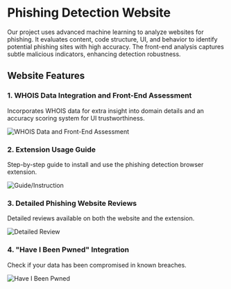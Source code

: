 # Phishing Detection Website

Our project uses advanced machine learning to analyze websites for phishing. It evaluates content, code structure, UI, and behavior to identify potential phishing sites with high accuracy. The front-end analysis captures subtle malicious indicators, enhancing detection robustness.

## Website Features

### 1. WHOIS Data Integration and Front-End Assessment
Incorporates WHOIS data for extra insight into domain details and an accuracy scoring system for UI trustworthiness.

![WHOIS Data and Front-End Assessment](https://github.com/uyaditi/PhishGuardian/assets/123807371/be08c2ad-c847-43e7-a9e0-0684a4d7a2b3)

### 2. Extension Usage Guide
Step-by-step guide to install and use the phishing detection browser extension.

![Guide/Instruction](https://github.com/uyaditi/PhishGuardian/assets/123807371/0a5193dd-32ce-410c-b2a3-b55ad3da4aa5)

### 3. Detailed Phishing Website Reviews
Detailed reviews available on both the website and the extension.

![Detailed Review](https://github.com/uyaditi/PhishGuardian/assets/123807371/f941dc7b-6274-4213-940e-e6f9bf7c47d4)

### 4. "Have I Been Pwned" Integration
Check if your data has been compromised in known breaches.

![Have I Been Pwned](https://github.com/uyaditi/PhishGuardian/assets/123807371/02f32491-bb46-45d4-a30e-daa99af0b6cb)
